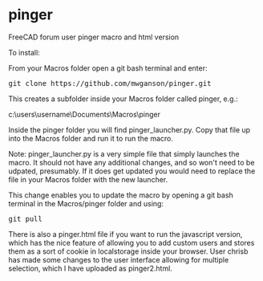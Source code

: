 # pinger
FreeCAD forum user pinger macro and html version

To install:

From your Macros folder open a git bash terminal and enter:

<pre>git clone https://github.com/mwganson/pinger.git</pre>

This creates a subfolder inside your Macros folder called pinger, e.g.:

c:\users\username\Documents\Macros\pinger

Inside the pinger folder you will find pinger_launcher.py.  Copy that file up into the Macros folder and run it to run the macro.

Note: pinger_launcher.py is a very simple file that simply launches the macro.  It should not have any additional changes, and so won't need to be udpated, presumably.  If it does get updated you would need to replace the file in your Macros folder with the new launcher.  

This change enables you to update the macro by opening a git bash terminal in the Macros/pinger folder and using:

<pre>git pull</pre>

There is also a pinger.html file if you want to run the javascript version, which has the nice feature of allowing you to add custom users and stores them as a sort of cookie in localstorage inside your browser.  User chrisb has made some changes to the user interface allowing for multiple selection, which I have uploaded as pinger2.html.
